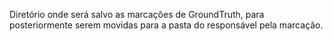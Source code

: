 Diretório onde será salvo as marcações de GroundTruth, para posteriormente serem movidas para a pasta do responsável pela marcação.